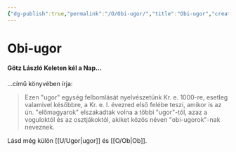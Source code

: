 ```yaml
---
{"dg-publish":true,"permalink":"/O/Obi-ugor/","title":"Obi-ugor","created":"2023-10-20T05:16","updated":"2024-10-25T23:39"}
---
```



# Obi-ugor

#### Götz László Keleten kél a Nap...  

...című könyvében írja:  
> Ezen "ugor" egység felbomlását nyelvészetünk Kr. e. 1000-re, esetleg valamivel későbbre, a Kr. e. I. évezred első felébe teszi, amikor is az ún. "előmagyarok" elszakadtak volna a többi "ugor"-tól, azaz a voguloktól és az osztjákoktól, akiket közös néven "obi-ugorok"-nak neveznek.  

Lásd még külön [[U/Ugor\|ugor]] és [[O/Ob\|Ob]].  